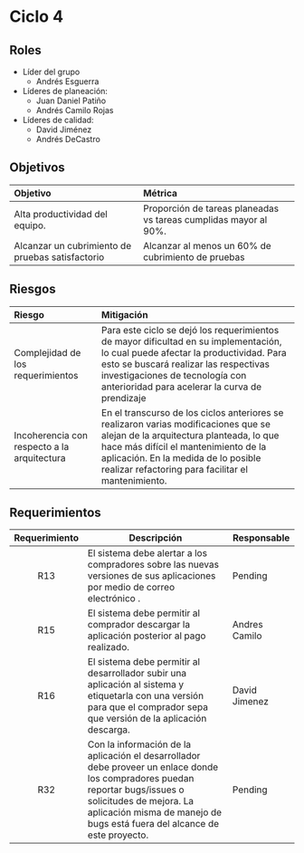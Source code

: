 # Ciclo 4

## Roles
- Líder del grupo
  - Andrés Esguerra
- Líderes de planeación:
  - Juan Daniel Patiño
  - Andrés Camilo Rojas
- Líderes de calidad:
  - David Jiménez
  - Andrés DeCastro

## Objetivos
Objetivo|Métrica
:--|:--
Alta productividad del equipo.|Proporción de tareas planeadas vs tareas cumplidas mayor al 90%.
Alcanzar un cubrimiento de pruebas satisfactorio|Alcanzar al menos un 60% de cubrimiento de pruebas

## Riesgos
Riesgo|Mitigación
:--|:--
Complejidad de los requerimientos|Para este ciclo se dejó los requerimientos de mayor dificultad en su implementación, lo cual puede afectar la productividad. Para esto se buscará realizar las respectivas investigaciones de tecnología con anterioridad para acelerar la curva de prendizaje
Incoherencia con respecto a la arquitectura|En el transcurso de los ciclos anteriores se realizaron varias modificaciones que se alejan de la arquitectura planteada, lo que hace más difícil el mantenimiento de la aplicación. En la medida de lo posible realizar refactoring para facilitar el mantenimiento.

## Requerimientos
| Requerimiento | Descripción | Responsable |
| :-----------: | ----------- | ----------- |
| R13 | El sistema debe alertar a los compradores sobre las nuevas versiones de sus aplicaciones por medio de correo electrónico . | Pending | 
| R15 | El sistema debe permitir al comprador descargar la aplicación posterior al pago realizado. | Andres Camilo | 
| R16 | El sistema debe permitir al desarrollador subir una aplicación al sistema y etiquetarla con una versión para que el comprador sepa que versión de la aplicación descarga. | David Jimenez | 
| R32 | Con la información de la aplicación el desarrollador debe proveer un enlace donde los compradores puedan reportar bugs/issues o solicitudes de mejora. La aplicación misma de manejo de bugs está fuera del alcance de este proyecto. | Pending | 